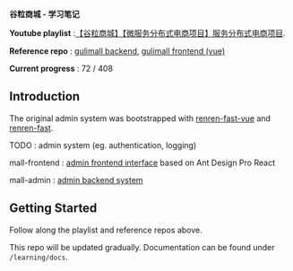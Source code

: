 **谷粒商城 - 学习笔记**

**Youtube playlist** :[【谷粒商城】【微服务分布式电商项目】服务分布式电商项目](https://www.youtube.com/playlist?list=PLmOn9nNkQxJEwPjhNwGliP_bw3RjkgFCf&fbclid=IwAR1PKTV7dozRDrwb4MDI5aBjborJU01ee2s3GiBIjdQYz1zpN8s6x5vNCzk).

**Reference repo** : [gulimall backend](https://github.com/cosmoswong/gulimall), [gulimall frontend (vue)](https://github.com/raymond-zhao/cat-mall-vue)

**Current progress** : 72 / 408

## Introduction

The original admin system was bootstrapped with [renren-fast-vue](https://github.com/renrenio/renren-fast-vue) and [renren-fast](https://gitee.com/renrenio/renren-fast). 

TODO : admin system (eg. authentication, logging)

mall-frontend : [admin frontend interface](https://github.com/quek0504/admin-frontend) based on Ant Design Pro React

mall-admin : [admin backend system](https://github.com/quek0504/learning/tree/main/mall-admin)

## Getting Started

Follow along the playlist and reference repos above. 

This repo will be updated gradually. Documentation can be found under `/learning/docs`.

